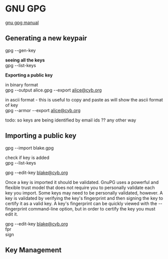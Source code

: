 # GNU GPG

[gnu gpg manual](https://www.gnupg.org/gph/en/manual.html)  

## Generating a new keypair

gpg --gen-key  

**seeing all the keys**  
gpg --list-keys  

**Exporting a public key**  

in binary format  
gpg --output alice.gpg --export alice@cyb.org  

in ascii format - this is useful to copy and paste as will show the ascii format of key  
gpg --armor --export alice@cyb.org  

todo: so keys are being identified by email ids ?? any other way   


## Importing a public key

gpg --import blake.gpg  

check if key is added  
gpg --list-keys  

gpg --edit-key blake@cyb.org  

Once a key is imported it should be validated. GnuPG uses a powerful and flexible trust model that does not require you to personally validate each key you import. Some keys may need to be personally validated, however. A key is validated by verifying the key's fingerprint and then signing the key to certify it as a valid key. A key's fingerprint can be quickly viewed with the --fingerprint command-line option, but in order to certify the key you must edit it. 

gpg --edit-key blake@cyb.org  
fpr  
sign  

## Key Management

